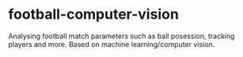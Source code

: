 # football-computer-vision
Analysing football match parameters such as ball posession, tracking players and more. Based on machine learning/computer vision.
